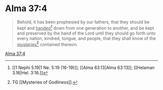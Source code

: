 # Alma 37:4

> Behold, it has been prophesied by our fathers, that they should be kept and <u>handed</u>[^a] down from one generation to another, and be kept and preserved by the hand of the Lord until they should go forth unto every nation, kindred, tongue, and people, that they shall know of the <u>mysteries</u>[^b] contained thereon.

[Alma 37:4](https://www.churchofjesuschrist.org/study/scriptures/bofm/alma/37?lang=eng&id=p4#p4)


[^a]: [[1 Nephi 5.19|1 Ne. 5:19 (16-19)]]; [[Alma 63.13|Alma 63:13]]; [[Helaman 3.16|Hel. 3:16.]]
[^b]: TG [[Mysteries of Godliness]].
